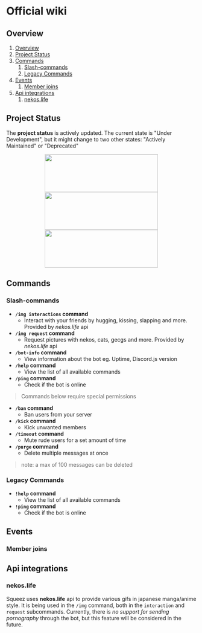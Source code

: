 # Official wiki
## Overview
1. [Overview](/SqueezeBot/wiki#overview)
2. [Project Status](/SqueezeBot/wiki#project-status)
3. [Commands](/SqueezeBot/wiki#commands)
    1. [Slash-commands](/SqueezeBot/wiki#slash-commands)
    2. [Legacy Commands](/SqueezeBot/wiki#legacy-commands)
4. [Events](/SqueezeBot/wiki#events)
    1. [Member joins](#member-joins)
5. [Api integrations](#api-integrations)
    1. [nekos.life](#nekoslife)

## Project Status
The **project status** is actively updated. The current state is "Under Development", but it might change to two other states: "Actively Maintained" or "Deprecated"
<p align="center">
	<img src="https://files.catbox.moe/17w06w.png" 
	        width="300" 
    		height="100"/>
	<img src="https://files.catbox.moe/9pda0e.png" 
	        width="300" 
    		height="100"/>
  	<img src="https://files.catbox.moe/335qiy.png" 
	        width="300" 
    		height="100"/>
</p>  

## Commands

### Slash-commands
* **`/img interactions` command**
	* Interact with your friends by hugging, kissing, slapping and more. Provided by *nekos.life* api
* **`/img request` command**
	* Request pictures with nekos, cats, gecgs and more. Provided by *nekos.life* api
* **`/bot-info` command**
	* View information about the bot eg. Uptime, Discord.js version
* **`/help` command**
	* View the list of all available commands
* **`/ping` command**
	* Check if the bot is online
>  Commands below require special permissions
* **`/ban` command**
	* Ban users from your server
* **`/kick` command**
	* Kick unwanted members
* **`/timeout` command**
	* Mute rude users for a set amount of time
* **`/purge` command**
	* Delete multiple messages at once
> note: a max of 100 messages can be deleted
### Legacy Commands
* **`!help` command**
	* View the list of all available commands
* **`!ping` command**
	* Check if the bot is online

## Events

### Member joins

## Api integrations

### nekos.life
Squeez uses **nekos.life** api to provide various gifs in japanese manga/anime style. It is being used in the `/img` command, both in the `interaction` and `request` subcommands. Currently, there is *no support for sending pornography* through the bot, but this feature will be considered in the future.
